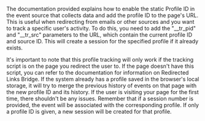 The documentation provided explains how to enable the static Profile ID in the event source that collects data and add
the profile ID to the page's URL. This is useful when redirecting from emails or other sources and you want to track a
specific user's activity. To do this, you need to add the "__tr_pid" and "__tr_src" parameters to the URL, which contain
the current profile ID and source ID. This will create a session for the specified profile if it already exists.

It's important to note that this profile tracking will only work if the tracking script is on the page you redirect the
user to. If the page doesn't have this script, you can refer to the documentation for information on Redirected Links
Bridge. If the system already has a profile saved in the browser's local storage, it will try to merge the previous
history of events on that page with the new profile ID and its history. If the user is visiting your page for the first
time, there shouldn't be any issues. Remember that if a session number is provided, the event will be associated with
the corresponding profile. If only a profile ID is given, a new session will be created for that profile.
